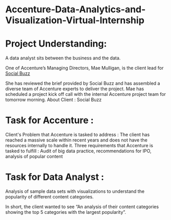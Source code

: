 # Accenture-Data-Analytics-and-Visualization-Virtual-Internship

# Project Understanding:
A data analyst sits between the business and the data.

One of Accenture’s Managing Directors, Mae Mulligan, is the client lead for [Social Buzz](https://cdn.theforage.com/vinternships/companyassets/T6kdcdKSTfg2aotxT/MsAqi7SNLKw3C6LAr/1664296994014/Data_Analytics%20Client%20Brief.pdf)

She has reviewed the brief provided by Social Buzz and has assembled a diverse team of Accenture experts to deliver the project.
Mae has scheduled a project kick off call with the internal Accenture project team for tomorrow morning.
About Client : Social Buzz
# Task for Accenture :
Client's Problem that Accenture is tasked to address : The client has reached a massive scale within recent years and does not have the resources internally to handle it.
Three requirements that Accenture is tasked to fulfill : Audit of big data practice, recommendations for IPO, analysis of popular content

# Task for Data Analyst :
Analysis of sample data sets with visualizations to understand the popularity of different content categories.

In short, the client wanted to see “An analysis of their content categories showing the top 5 categories with the largest popularity”.

